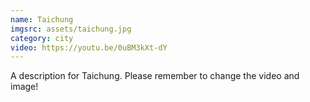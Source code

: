 ```yaml
---
name: Taichung
imgsrc: assets/taichung.jpg
category: city
video: https://youtu.be/0uBM3kXt-dY
---
```


A description for Taichung. Please remember to change the video and image!
